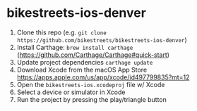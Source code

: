 # bikestreets-ios-denver

1. Clone this repo (e.g. `git clone https://github.com/bikestreets/bikestreets-ios-denver`)
2. Install Carthage: `brew install carthage` (https://github.com/Carthage/Carthage#quick-start)
3. Update project dependencies `carthage update`
4. Download Xcode from the macOS App Store https://apps.apple.com/us/app/xcode/id497799835?mt=12
5. Open the `bikestreets-ios.xcodeproj` file w/ Xcode
6. Select a device or simulator in Xcode 
7. Run the project by pressing the play/triangle button
